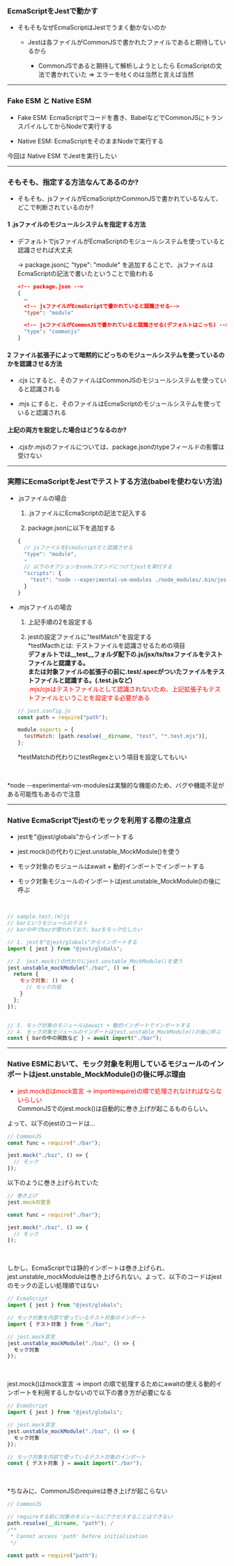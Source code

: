 ### EcmaScriptをJestで動かす

- そもそもなぜEcmaScriptはJestでうまく動かないのか

  - Jestは各ファイルがCommonJSで書かれたファイルであると期待しているから

    - CommonJSであると期待して解析しようとしたら
    EcmaScriptの文法で書かれていた => エラーを吐くのは当然と言えば当然

---

### Fake ESM と Native ESM

- Fake ESM: EcmaScriptでコードを書き、BabelなどでCommonJSにトランスパイルしてからNodeで実行する

- Native ESM: EcmaScriptをそのままNodeで実行する

今回は Native ESM でJestを実行したい

---

### そもそも、指定する方法なんてあるのか?

- そもそも、jsファイルがEcmaScriptかCommonJSで書かれているなんて、どこで判断されているのか?

#### 1 .jsファイルのモジュールシステムを指定する方法

  - デフォルトでjsファイルがEcmaScriptのモジュールシステムを使っていると認識させれば大丈夫

    -> package.jsonに "type": "module" を追加することで、.jsファイルはEcmaScriptの記法で書いたということで扱われる
    ```json
    <!-- package.json -->
    {
      ~
      <!-- jsファイルがEcmaScriptで書かれていると認識させる-->
      "type": "module"

      <!-- jsファイルがCommonJSで書かれていると認識させる(デフォルトはこっち) -->
      "type": "commonjs"
    }
    ```

#### 2 ファイル拡張子によって暗黙的にどっちのモジュールシステムを使っているのかを認識させる方法
  - .cjs にすると、そのファイルはCommonJSのモジュールシステムを使っていると認識される

  - .mjs にすると、そのファイルはEcmaScriptのモジュールシステムを使っていると認識される

#### 上記の両方を設定した場合はどうなるのか?

- .cjsか.mjsのファイルについては、package.jsonのtypeフィールドの影響は受けない

---

### 実際にEcmaScriptをJestでテストする方法(babelを使わない方法)

- .jsファイルの場合

  1. .jsファイルにEcmaScriptの記法で記入する

  2. package.jsonに以下を追加する
  ```js
  {
    // jsファイルをEcmaScriptだと認識させる
    "type": "module",
    ~
    // 以下のオプションをnodeコマンドにつけてjestを実行する　
    "scripts": {
      "test": "node --experimental-vm-modules ./node_modules/.bin/jest"
    }
  }
  ```

- .mjsファイルの場合

  1. 上記手順の2を設定する

  2. jestの設定ファイルに"testMatch"を設定する  
    *testMacthとは: テストファイルを認識させるための項目  
    **デフォルトでは__test__フォルダ配下の.js/jsx/ts/tsxファイルをテストファイルと認識する。  
    または対象ファイルの拡張子の前に.test/.specがついたファイルをテストファイルと認識する。(.test.jsなど)**  
    <font color="red">.mjs/cjsはテストファイルとして認識されないため、上記拡張子もテストファイルということを設定する必要がある</font>
  ```js
  // jest.config.js
  const path = require("path");

  module.exports = {
    testMatch: [path.resolve(__dirname, "test", "*.test.mjs")],
  };
  ```
  *testMatchの代わりにtestRegexという項目を設定してもいい

<br>

*node --experimental-vm-modulesは実験的な機能のため、バグや機能不足がある可能性もあるので注意

---

### Native EcmaScriptでjestのモックを利用する際の注意点

- jestを"@jest/globals"からインポートする

- jest.mock()の代わりにjest.unstable_MockModule()を使う

- モック対象のモジュールはawait + 動的インポートでインポートする

- モック対象モジュールのインポートはjest.unstable_MockModule()の後に呼ぶ

<br>

```js
// sample.test.(m)js
// barというモジュールのテスト
// barの中でbazが使われており、bazをモック化したい

// 1. jestを"@jest/globals"からインポートする
import { jest } from "@jest/globals";

// 2. jest.mock()の代わりにjest.unstable_MockModule()を使う
jest.unstable_mockModule("./baz", () => {
  return {
    モック対象: () => {
      // モック内容
    }
  };
});


// 3. モック対象のモジュールはawait + 動的インポートでインポートする
// 4. モック対象モジュールのインポートはjest.unstable_MockModule()の後に呼ぶ
const { barの中の関数など } = await import("./bar");
```

---

### Native ESMにおいて、モック対象を利用しているモジュールのインポートはjest.unstable_MockModule()の後に呼ぶ理由  

- <font color="red">jest.mock()はmock宣言 → import(require)の順で処理されなければならないらしい</font>  
CommonJSでのjest.mock()は自動的に巻き上げが起こるものらしい。

よって、以下のjestのコードは...
```js
// CommonJS
const func = require("./bar");

jest.mock("./baz", () => {
  // モック
});
```

以下のように巻き上げられていた
```js
// 巻き上げ
jest.mockの宣言

const func = require("./bar");

jest.mock("./baz", () => {
  // モック
});
```

<br>

しかし、EcmaScriptでは静的インポートは巻き上げられ、jest.unstable_mockModuleは巻き上げられない。よって、以下のコードはjestのモックの正しい処理順ではない

```js
// EcmaScript
import { jest } from "@jest/globals";

// モック対象を内部で使っているテスト対象のインポート
import { テスト対象 } from "./bar";

// jest.mock宣言
jest.unstable_mockModule("./baz", () => {
  モック対象
});
```

<br>

jest.mock()はmock宣言 → import の順で処理するためにawaitの使える動的インポートを利用するしかないので以下の書き方が必要になる
```js
// EcmaScript
import { jest } from "@jest/globals";

// jest.mock宣言
jest.unstable_mockModule("./baz", () => {
  モック対象
});

// モック対象を内部で使っているテスト対象のインポート
const { テスト対象 } = await import("./bar");
```

<br>

*ちなみに、CommonJSのrequireは巻き上げが起こらない
```js
// CommonJS

// requireする前に対象のモジュールにアクセスすることはできない
path.resolve(__dirname, "path"); /
/**
 * Cannot access 'path' before initialization
 */

const path = require("path");
```